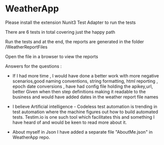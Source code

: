 # WeatherApp

Please install the extension Nunit3 Test Adapter to run the tests 

There are 6 tests in total covering just the happy path 

Run the tests and at the end, the reports are generated in the folder /WeatherReportFiles

Open the file in a browser to view the reports 
 
 
 Answers for the questions : 
 
 - If I had more time , I would have done a better work with more negative scenarios,good naming conventions,
string formatting, html reporting , epoch date conversions , have had config file holding the apikey,url,
better Given when then step definitions making it readable to the business and would have added dates in the weather report file names

- I believe Artificial intelligence - Codeless test automation is trending in test automation where the machine
  figures out how to build automated tests. Testim.io is one such tool which facilitates this and something I have heard of
and would be keen to read more about it.

- About myself in Json
I have added a separate file "AboutMe.json" in WeatherApp repo.
